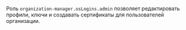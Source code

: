 Роль `organization-manager.osLogins.admin` позволяет редактировать профили, ключи и создавать сертификаты для пользователей организации.